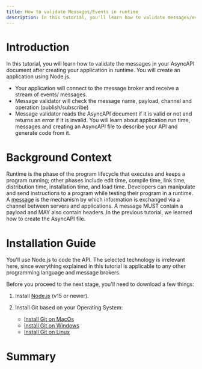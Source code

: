 ```yaml
---
title: How to validate Messages/Events in runtime
description: In this tutorial, you'll learn how to validate messages/events in AsyncAPI in runtime.
---
```


# Introduction

In this tutorial, you will learn how to validate the messages in your AsyncAPI document after creating your application in runtime.
You will create an application using Node.js.
- Your application will connect to the message broker and receive a stream of events/ messages.
- Message validator will check the message name, payload, channel and operation (publish/subscribe)
- Message validator reads the AsyncAPI document if it is valid or not and returns an error if it is invalid.
You will learn about application run time, messages and creating an AsyncAPI file to describe your API and generate code from it.


# Background Context

Runtime is the phase of the program lifecycle that executes and keeps a program running; other phases include edit time, compile time, link time, distribution time, installation time, and load time. Developers can manipulate and send instructions to a program while testing their program in a runtime. 
A [message](https://www.asyncapi.com/docs/reference/specification/v2.4.0#definitionsMessage) is the mechanism by which information is exchanged via a channel between servers and applications. A message MUST contain a payload and MAY also contain headers. 
In the previous tutorial, we learned how to create the AsyncAPI file. 

# Installation Guide

You'll use Node.js to code the API. The selected technology is irrelevant here, since everything explained in this tutorial is applicable to any other programming language and message brokers.

Before you proceed to the next stage, you'll need to download a few things:

1. Install [Node.js](https://nodejs.org/en/download/) (v15 or newer).

2. Install Git based on your Operating System:
    - [Install Git on MacOs](https://git-scm.com/download/mac)
    - [Install Git on Windows](https://git-scm.com/download/win)
    - [Install Git on Linux](https://git-scm.com/download/linux)



# Summary
